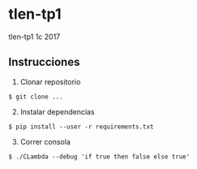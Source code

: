 # tlen-tp1
tlen-tp1 1c 2017

## Instrucciones

1. Clonar repositorio

```
$ git clone ...
```

2. Instalar dependencias

```
$ pip install --user -r requirements.txt
```

3. Correr consola

```
$ ./CLambda --debug 'if true then false else true'
```
